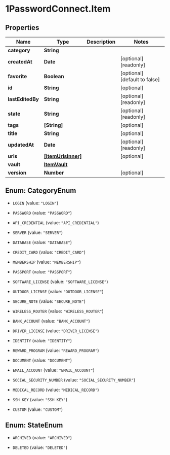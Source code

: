 # 1PasswordConnect.Item

## Properties

Name | Type | Description | Notes
------------ | ------------- | ------------- | -------------
**category** | **String** |  | 
**createdAt** | **Date** |  | [optional] [readonly] 
**favorite** | **Boolean** |  | [optional] [default to false]
**id** | **String** |  | [optional] 
**lastEditedBy** | **String** |  | [optional] [readonly] 
**state** | **String** |  | [optional] [readonly] 
**tags** | **[String]** |  | [optional] 
**title** | **String** |  | [optional] 
**updatedAt** | **Date** |  | [optional] [readonly] 
**urls** | [**[ItemUrlsInner]**](ItemUrlsInner.md) |  | [optional] 
**vault** | [**ItemVault**](ItemVault.md) |  | 
**version** | **Number** |  | [optional] 



## Enum: CategoryEnum


* `LOGIN` (value: `"LOGIN"`)

* `PASSWORD` (value: `"PASSWORD"`)

* `API_CREDENTIAL` (value: `"API_CREDENTIAL"`)

* `SERVER` (value: `"SERVER"`)

* `DATABASE` (value: `"DATABASE"`)

* `CREDIT_CARD` (value: `"CREDIT_CARD"`)

* `MEMBERSHIP` (value: `"MEMBERSHIP"`)

* `PASSPORT` (value: `"PASSPORT"`)

* `SOFTWARE_LICENSE` (value: `"SOFTWARE_LICENSE"`)

* `OUTDOOR_LICENSE` (value: `"OUTDOOR_LICENSE"`)

* `SECURE_NOTE` (value: `"SECURE_NOTE"`)

* `WIRELESS_ROUTER` (value: `"WIRELESS_ROUTER"`)

* `BANK_ACCOUNT` (value: `"BANK_ACCOUNT"`)

* `DRIVER_LICENSE` (value: `"DRIVER_LICENSE"`)

* `IDENTITY` (value: `"IDENTITY"`)

* `REWARD_PROGRAM` (value: `"REWARD_PROGRAM"`)

* `DOCUMENT` (value: `"DOCUMENT"`)

* `EMAIL_ACCOUNT` (value: `"EMAIL_ACCOUNT"`)

* `SOCIAL_SECURITY_NUMBER` (value: `"SOCIAL_SECURITY_NUMBER"`)

* `MEDICAL_RECORD` (value: `"MEDICAL_RECORD"`)

* `SSH_KEY` (value: `"SSH_KEY"`)

* `CUSTOM` (value: `"CUSTOM"`)





## Enum: StateEnum


* `ARCHIVED` (value: `"ARCHIVED"`)

* `DELETED` (value: `"DELETED"`)




